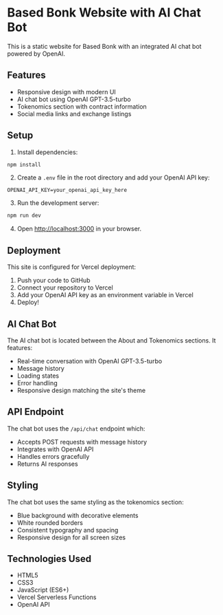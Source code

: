 # Based Bonk Website with AI Chat Bot

This is a static website for Based Bonk with an integrated AI chat bot powered by OpenAI.

## Features

- Responsive design with modern UI
- AI chat bot using OpenAI GPT-3.5-turbo
- Tokenomics section with contract information
- Social media links and exchange listings

## Setup

1. Install dependencies:
```bash
npm install
```

2. Create a `.env` file in the root directory and add your OpenAI API key:
```
OPENAI_API_KEY=your_openai_api_key_here
```

3. Run the development server:
```bash
npm run dev
```

4. Open [http://localhost:3000](http://localhost:3000) in your browser.

## Deployment

This site is configured for Vercel deployment:

1. Push your code to GitHub
2. Connect your repository to Vercel
3. Add your OpenAI API key as an environment variable in Vercel
4. Deploy!

## AI Chat Bot

The AI chat bot is located between the About and Tokenomics sections. It features:

- Real-time conversation with OpenAI GPT-3.5-turbo
- Message history
- Loading states
- Error handling
- Responsive design matching the site's theme

## API Endpoint

The chat bot uses the `/api/chat` endpoint which:
- Accepts POST requests with message history
- Integrates with OpenAI API
- Handles errors gracefully
- Returns AI responses

## Styling

The chat bot uses the same styling as the tokenomics section:
- Blue background with decorative elements
- White rounded borders
- Consistent typography and spacing
- Responsive design for all screen sizes

## Technologies Used

- HTML5
- CSS3
- JavaScript (ES6+)
- Vercel Serverless Functions
- OpenAI API 